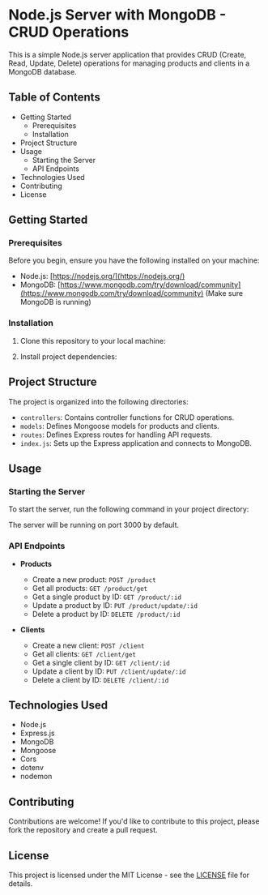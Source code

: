 # Node.js Server with MongoDB - CRUD Operations

This is a simple Node.js server application that provides CRUD (Create, Read, Update, Delete) operations for managing products and clients in a MongoDB database.

## Table of Contents

- Getting Started
  - Prerequisites
  - Installation
- Project Structure
- Usage
  - Starting the Server
  - API Endpoints
- Technologies Used
- Contributing
- License

## Getting Started

### Prerequisites

Before you begin, ensure you have the following installed on your machine:

- Node.js: [https://nodejs.org/](https://nodejs.org/)
- MongoDB: [https://www.mongodb.com/try/download/community](https://www.mongodb.com/try/download/community) (Make sure MongoDB is running)

### Installation

1. Clone this repository to your local machine:

2. Install project dependencies:

## Project Structure

The project is organized into the following directories:

- `controllers`: Contains controller functions for CRUD operations.
- `models`: Defines Mongoose models for products and clients.
- `routes`: Defines Express routes for handling API requests.
- `index.js`: Sets up the Express application and connects to MongoDB.

## Usage

### Starting the Server

To start the server, run the following command in your project directory:

The server will be running on port 3000 by default.

### API Endpoints

- **Products**

  - Create a new product: `POST /product`
  - Get all products: `GET /product/get`
  - Get a single product by ID: `GET /product/:id`
  - Update a product by ID: `PUT /product/update/:id`
  - Delete a product by ID: `DELETE /product/:id`

- **Clients**
  - Create a new client: `POST /client`
  - Get all clients: `GET /client/get`
  - Get a single client by ID: `GET /client/:id`
  - Update a client by ID: `PUT /client/update/:id`
  - Delete a client by ID: `DELETE /client/:id`

## Technologies Used

- Node.js
- Express.js
- MongoDB
- Mongoose
- Cors
- dotenv
- nodemon

## Contributing

Contributions are welcome! If you'd like to contribute to this project, please fork the repository and create a pull request.

## License

This project is licensed under the MIT License - see the [LICENSE](LICENSE) file for details.
